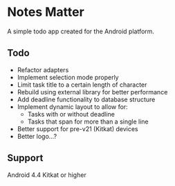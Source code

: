 # Notes Matter
A simple todo app created for the Android platform.

## Todo
- Refactor adapters
- Implement selection mode properly
- Limit task title to a certain length of character
- Rebuild using external library for better performance
- Add deadline functionality to database structure
- Implement dynamic layout to allow for:
  * Tasks with or without deadline
  * Tasks that span for more than a single line
- Better support for pre-v21 (Kitkat) devices
- Better logo...?

## Support
Android 4.4 Kitkat or higher
